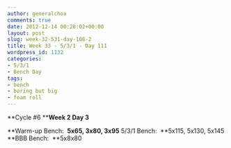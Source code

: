 ```yaml
---
author: generalchoa
comments: true
date: 2012-12-14 00:28:02+00:00
layout: post
slug: week-32-531-day-108-2
title: Week 33 - 5/3/1 - Day 111
wordpress_id: 1132
categories:
- 5/3/1
- Bench Day
tags:
- bench
- boring but big
- foam roll
---
```


**Cycle #6
****Week 2 Day 3**

**Warm-up Bench:  **5x65, 3x80, 3x95**
5/3/1 Bench:  **5x115, 5x130, 5x145
**BBB Bench:  **5x8x80
